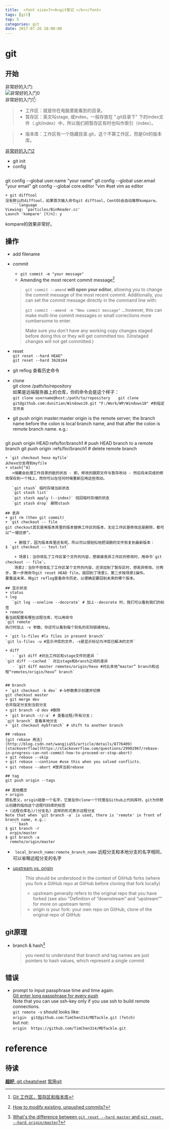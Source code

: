 ```yaml
---
title:  <font size=7><b>git笔记 </b></font>
tags: [git]   
top: 5
categories: git   
date: 2017-07-26 18:00:00
---
```



# git
## 开始
非常好的入门:   
![非常好的入门0](http://res.cloudinary.com/do7yb5qw4/image/upload/v1500901433/%E6%9D%82/MgaV9.png)   
非常好的入门1[^1]:
   >- 工作区：就是你在电脑里能看到的目录。   
   >- 暂存区：英文叫stage, 或index。一般存放在 ".git目录下" 下的index文件（.git/index）中，所以我们把暂存区有时也叫作索引（index）。   
<!-- more -->
   >- 版本库：工作区有一个隐藏目录.git，这个不算工作区，而是Git的版本库。   

[非常好的入门2](https://marklodato.github.io/visual-git-guide/index-zh-cn.html)

+ git init
+ config    
   ```bash
git config --global user.name "your name"
git config --global user.email "your email"
git config --global core.editor "vim #set vim as editor
```
+ git difftool 
没有默认的difftool，如果首次输入命令git difftool，CentOS会自动推荐kompare。
   ```language
Viewing: 'particles/BinReader.cc'
Launch 'kompare' [Y/n]: y 
```
kompare的效果非常好。

## 操作
+ add filename
+ commit 
   - `git commit -m "your message"`   
   - Amending the most recent commit message[^3]
   >`git commit --amend`
**will open your editor**, allowing you to change the commit message of the most recent commit. Additionally, you can set the commit message directly in the command line with:
   >
   >`git commit --amend -m "New commit message"`
…however, this can make multi-line commit messages or small corrections more cumbersome to enter.
   >
   >Make sure you don't have any working copy changes staged before doing this or they will get committed too. (Unstaged changes will not get committed.)

+ reset    
`git reset --hard HEAD^   `   
`git reset --hard 3628164`   
+ git reflog 查看历史命令
+ clone   
git clone /path/to/repository    
如果是远端服务器上的仓库，你的命令会是这个样子：   
`git clone username@host:/path/to/repository   `
`git clone git@github.com:dunitian/Windows10.git "F:/Work/WP/Windows10" #到指定文件夹`
+ git push origin master:master 
origin is the remote server; the branch name before the colon is local branch name, and that after the colon is remote branch name. e.g.:
   ```bash
git push origin HEAD:refs/for/branch1 # push HEAD branch to a remote branch
git push origin :refs/for/branch1  # delete remote branch
```
+ `git checkout hexo myfile`
从hexo分支得到myfile
+ stash[^4]
   >储藏会处理工作目录的脏的状态 - 即，修改的跟踪文件与暂存改动 - 然后将未完成的修改保存到一个栈上，而你可以在任何时候重新应用这些改动。

   `git stash` 临时存储当前状态
   `git stash list` 
   `git stash apply (--index)` 找回临时存储的状态
   `git stash drop` 删除stash

## 丢弃
+ git rm (then git commit)
+ `git checkout -- file   `
git checkout其实是用版本库里的版本替换工作区的版本，无论工作区是修改还是删除，都可以“一键还原”。

    + 删错了，因为版本库里还有呢，所以可以很轻松地把误删的文件恢复到最新版本：   
$ `git checkout -- test.txt`

    + 场景1：当你改乱了工作区某个文件的内容，想直接丢弃工作区的修改时，用命令`git checkout -- file`。   
    场景2：当你不但改乱了工作区某个文件的内容，还添加到了暂存区时，想丢弃修改，分两步，第一步用命令git reset HEAD file，就回到了场景1，第二步按场景1操作。
要重返未来，用git reflog查看命令历史，以便确定要回到未来的哪个版本。

## 显示状态
+ status 
+ log
   `git log --oneline --decorate` # 加上--decorate 时，我们可以看到我们的标签   
+ remote  
看当前配置有哪些远程仓库，可以用命令   
`git remote`   
执行时加上 -v 参数，你还可以看到每个别名的实际链接地址。

+ `git ls-files #ls files in present branch`
`git ls-files -u #显示冲突的文件，-s是显示标记为冲突已解决的文件`

+ diff
   - `git diff #对比工作区和stage文件的差异 `   
`git diff --cached ` 对比stage和branch之间的差异
   - `git diff master remotes/origin/hexo #对比本地“master” branch和远程“remotes/origin/hexo” branch`


## branch
+ `git checkout -b dev` #-b参数表示创建并切换   
git checkout master
+ git merge dev
合并指定分支到当前分支
+ git branch -d dev #删除
+ `git branch -r/-a` # 查看远程/所有分支；
`git branch` 查看本地分支
+ `git checkout mybfranch` # shift to another branch

## rebase
[git rebase 用法](http://blog.csdn.net/wangjia55/article/details/8776409)   
[stackoverflow](https://stackoverflow.com/questions/29902967/rebase-in-progress-can-not-commit-how-to-proceed-or-stop-abort)
+ git rebase --skip   
+ git rebase --continue #use this when you solved conflicts.
+ git rebase --abort #放弃当前rebase

## tag
git push origin --tags

## 其他概念
+ origin   
顾名思义，origin就是一个名字，它是在你clone一个托管在Github上代码库时，git为你默认创建的指向这个远程代码库的标签
+ (远程仓库名)/(分支名) 这样的形式表示远程分支
Note that when `git branch -a` is used, there is 'remote' in front of branch name, e.g.:
   ```bash
$ git branch -r   
  orgin/master   
$ git branch -a   
  remote/origin/master   
```
+ ` local_branch_name:remote_branch_name`
远程分支和本地分支的名字相同，可以省略远程分支的名字

+ [upstream vs. origin](https://stackoverflow.com/questions/9257533/what-is-the-difference-between-origin-and-upstream-on-github/9257901#9257901)
   >This should be understood in the context of GitHub forks (where you fork a GitHub repo at GitHub before cloning that fork locally)
   >- upstream generally refers to the original repo that you have forked
(see also "Definition of “downstream” and “upstream”" for more on upstream term)
   >- origin is your fork: your own repo on GitHub, clone of the original repo of GitHub

## git原理
+ branch & hash[^2]
   >you need to understand that branch and tag names are just pointers to hash values, which represent a single commit


## 错误
+ prompt to input passphrase time and time again:   
[Git enter long passphrase for every push](https://stackoverflow.com/questions/6106137/git-enter-long-passphrase-for-every-push)   
Note that you can use ssh-key only if you use ssh to build remote connections.   
`git remote -v` should looks like:   
   `origin	git@github.com:TimChen314/MDTackle.git (fetch)`   
but not:   
   `origin	https://github.com/TimChen314/MDTackle.git`

# reference
[^1]: [Git 工作区、暂存区和版本库](http://www.runoob.com/git/git-workspace-index-repo.html)   
[^2]: [What's the difference between `git reset --hard master` and `git reset --hard origin/master`?](https://stackoverflow.com/questions/29862319/whats-the-difference-between-git-reset-hard-master-and-git-reset-hard-or)   
[^3]: [How to modify existing, unpushed commits?](https://stackoverflow.com/questions/179123/how-to-modify-existing-unpushed-commits)   
[^4]: [6.3 Git 工具 - 儲藏](https://git-scm.com/book/zh/v2/Git-工具-储藏与清理)

## 待读
[**超好**: git cheatsheet](http://ndpsoftware.com/git-cheatsheet.html#loc=remote_repo;)
[常用git](http://www.jb51.net/article/55441.htm)
